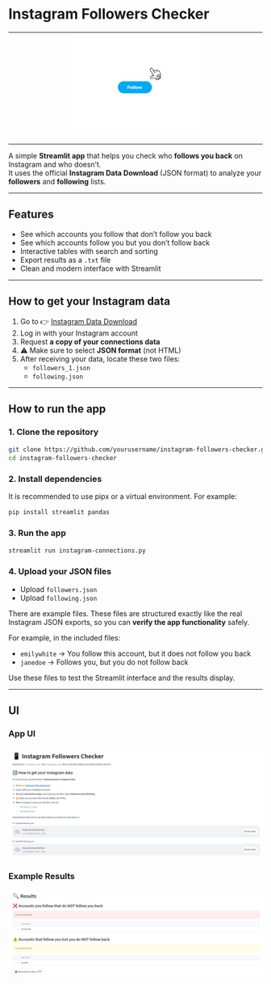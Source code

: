 # Instagram Followers Checker
---
<p align="center">
  <img src="images/giphy.gif" alt="GIF" width="50%">
</p>

---
A simple **Streamlit app** that helps you check who **follows you back** on Instagram and who doesn’t.  
It uses the official **Instagram Data Download** (JSON format) to analyze your **followers** and **following** lists.  

---

## Features

- See which accounts you follow that don’t follow you back  
- See which accounts follow you but you don’t follow back  
- Interactive tables with search and sorting  
- Export results as a `.txt` file  
- Clean and modern interface with Streamlit  

---

## How to get your Instagram data

1. Go to 👉 [Instagram Data Download](https://www.instagram.com/download/request/)  
2. Log in with your Instagram account  
3. Request **a copy of your connections data**  
4. ⚠️ Make sure to select **JSON format** (not HTML)  
5. After receiving your data, locate these two files:
   - `followers_1.json`  
   - `following.json`  

---

## How to run the app

### 1. Clone the repository
```bash
git clone https://github.com/yourusername/instagram-followers-checker.git
cd instagram-followers-checker
```

### 2. Install dependencies
It is recommended to use pipx or a virtual environment. For example:
```bash
pip install streamlit pandas
```

### 3. Run the app

```bash
streamlit run instagram-connections.py
```

### 4. Upload your JSON files

- Upload `followers.json`
- Upload `following.json`

There are example files. These files are structured exactly like the real Instagram JSON exports, so you can **verify the app functionality** safely.

For example, in the included files:

- `emilywhite` → You follow this account, but it does not follow you back  
- `janedoe` → Follows you, but you do not follow back  

Use these files to test the Streamlit interface and the results display.

---

## UI

### App UI
![UI Screenshot](images/ui.png)

### Example Results
![Results Screenshot](images/results.png)